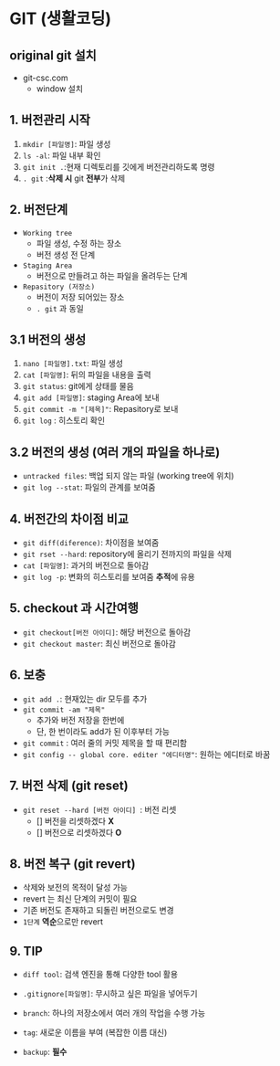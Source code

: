 # GIT (생활코딩)

## original git 설치

- git-csc.com
  - window 설치



## 1. 버전관리 시작

1. `mkdir [파일명]`: 파일 생성
2. `ls -al`: 파일 내부 확인
3. `git init .`:현재 디렉토리를 깃에게 버전관리하도록 명령
4. `. git` :**삭제 시** git  **전부**가 삭제



## 2. 버전단계

- `Working tree`
  - 파일 생성, 수정 하는 장소
  - 버전 생성 전 단계
- `Staging Area`
  - 버전으로 만들려고 하는 파일을 올려두는 단계
- `Repasitory (저장소) ` 
  -  버전이 저장 되어있는 장소
  -  `. git` 과 동일



## 3.1 버전의 생성

1. `nano [파일명].txt`: 파일 생성
2. `cat [파일명]`: 뒤의 파일을 내용을 출력
3. `git status`: git에게 상태를 물음
4. `git add [파일명]`: staging Area에 보내
5. `git commit -m "[제목]"`: Repasitory로 보내
6. `git log` : 히스토리 확인



## 3.2 버전의 생성 (여러 개의 파일을 하나로)

- `untracked files`: 백업 되지 않는 파일 (working tree에 위치)
- `git log --stat`: 파일의 관계를 보여줌



## 4. 버전간의 차이점 비교

- `git diff(diference)`: 차이점을 보여줌
- `git rset --hard`: repository에 올리기 전까지의 파일을 삭제
- `cat [파일명]`: 과거의 버전으로 돌아감
- `git log -p`: 변화의 히스토리를 보여줌 **추적**에 유용



## 5. checkout 과 시간여행

- `git checkout[버전 아이디]`: 해당 버전으로 돌아감
- `git checkout master`: 최신 버전으로 돌아감



## 6. 보충

- `git add .`: 현재있는 dir 모두를 추가
- `git commit -am "제목"`
  -  추가와 버전 저장을 한번에
  -  단, 한 번이라도 add가 된 이후부터 가능
- `git commit` : 여러 줄의 커밋 제목을 할 때 편리함
- `git config -- global core. editer "에디터명"`: 원하는 에디터로 바꿈



## 7. 버전 삭제 (git reset)

- `git reset --hard [버전 아이디] `: 버전 리셋
  - [] 버전을 리셋하겠다 **X**
  - [] 버전으로 리셋하겠다 **O**



## 8. 버전 복구 (git revert)

- 삭제와 보전의 목적이 달성 가능
- revert 는 최신 단계의 커밋이 필요
- 기존 버전도 존재하고 되돌린 버전으로도 변경
- `1단계` **역순**으로만 revert



## 9. TIP

- `diff tool`: 검색 엔진을 통해 다양한 tool 활용

- `.gitignore[파일명]`: 무시하고 싶은 파일을 넣어두기

- `branch`: 하나의 저장소에서 여러 개의 작업을 수행 가능 

- `tag`: 새로운 이름을 부여 (복잡한 이름 대신)

- `backup`: **필수**

  